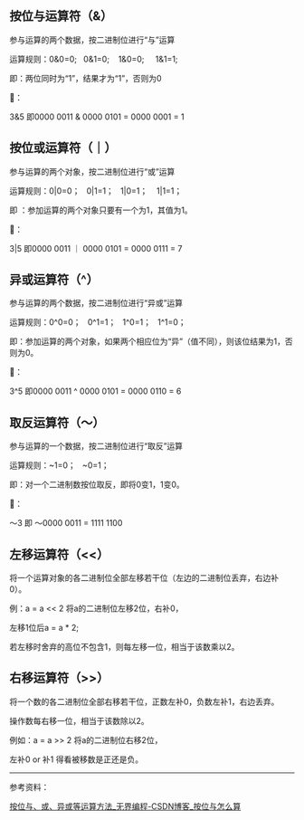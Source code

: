 ## 按位与运算符（&）

参与运算的两个数据，按二进制位进行“与”运算

运算规则：0&0=0;   0&1=0;    1&0=0;     1&1=1;

即：两位同时为“1”，结果才为“1”，否则为0

🌰：

3&5 即0000 0011 & 0000 0101 = 0000 0001 = 1

## 按位或运算符（｜）

参与运算的两个对象，按二进制位进行“或”运算

运算规则：0|0=0；   0|1=1；   1|0=1；    1|1=1；

即 ：参加运算的两个对象只要有一个为1，其值为1。

🌰：

3|5 即0000 0011 ｜ 0000 0101 = 0000 0111 = 7

## 异或运算符（^）

参与运算的两个数据，按二进制位进行“异或”运算

运算规则：0^0=0；   0^1=1；   1^0=1；   1^1=0；

即：参加运算的两个对象，如果两个相应位为“异”（值不同），则该位结果为1，否则为0。

🌰：

3^5 即0000 0011 ^ 0000 0101 = 0000 0110 = 6

## 取反运算符（～）

参与运算的一个数据，按二进制位进行“取反”运算

运算规则：~1=0；   ~0=1；

即：对一个二进制数按位取反，即将0变1，1变0。

🌰：

～3 即 ～0000 0011 = 1111 1100

## 左移运算符（<<）

将一个运算对象的各二进制位全部左移若干位（左边的二进制位丢弃，右边补0）。

例：a = a << 2 将a的二进制位左移2位，右补0，

左移1位后a = a * 2; 

若左移时舍弃的高位不包含1，则每左移一位，相当于该数乘以2。

## 右移运算符（>>）

将一个数的各二进制位全部右移若干位，正数左补0，负数左补1，右边丢弃。

操作数每右移一位，相当于该数除以2。

例如：a = a >> 2 将a的二进制位右移2位，

左补0 or 补1 得看被移数是正还是负。

---

参考资料：

[按位与、或、异或等运算方法_无界编程-CSDN博客_按位与怎么算](https://blog.csdn.net/21aspnet/article/details/7387373)
